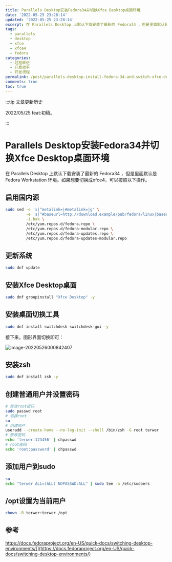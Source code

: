 ```yaml
---
title: Parallels Desktop安装Fedora34并切换Xfce Desktop桌面环境
date: '2022-05-25 23:28:14'
updated: '2022-05-25 23:28:14'
excerpt: 在 Parallels Desktop 上默认下载安装了最新的 Fedora34 ，但是里面默认是 Fedora Workstation 环境。如果想要切换成xfce4，可以按照以下操作。
tags:
  - parallels
  - desktop
  - xfce
  - xfce4
  - fedora
categories:
  - 过程改进
  - 开发效率
  - 开发流程
permalink: /post/parallels-desktop-install-fedora-34-and-switch-xfce-desktop-environment.html
comments: true
toc: true
---
```

:::tip 文章更新历史

2022/05/25 feat:初稿。

:::

# Parallels Desktop安装Fedora34并切换Xfce Desktop桌面环境

在 Parallels Desktop 上默认下载安装了最新的 Fedora34 ，但是里面默认是 Fedora Workstation 环境。如果想要切换成xfce4，可以按照以下操作。

## 启用国内源

```bash
sudo sed -e 's|^metalink=|#metalink=|g' \
         -e 's|^#baseurl=http://download.example/pub/fedora/linux|baseurl=https://mirrors.ustc.edu.cn/fedora|g' \
         -i.bak \
         /etc/yum.repos.d/fedora.repo \
         /etc/yum.repos.d/fedora-modular.repo \
         /etc/yum.repos.d/fedora-updates.repo \
         /etc/yum.repos.d/fedora-updates-modular.repo
```

## 更新系统

```bash
sudo dnf update
```

## 安装Xfce Desktop桌面

```bash
sudo dnf groupinstall "Xfce Desktop" -y
```

## 安装桌面切换工具

```bash
sudo dnf install switchdesk switchdesk-gui -y
```

接下来，图形界面切换即可：

![image-20220526000842407](https://img1.terwer.space/image-20220526000842407.png)

## 安装zsh

```bash
sudo dnf install zsh -y
```

## 创建普通用户并设置密码

```bash
# 修改root密码
sudo passwd root
# 切换root
su -
# 创建用户
useradd --create-home --no-log-init --shell /bin/zsh -G root terwer
# 修改密码
echo 'terwer:123456' | chpasswd
# root密码
echo 'root:password' | chpasswd
```

## 添加用户到sudo

```bash
su -
echo "terwer ALL=(ALL) NOPASSWD:ALL" | sudo tee -a /etc/sudoers
```

## /opt设置为当前用户

```bash
chown -R terwer:terwer /opt
```

## 参考

https://docs.fedoraproject.org/en-US/quick-docs/switching-desktop-environments/[](https://docs.fedoraproject.org/en-US/quick-docs/switching-desktop-environments/)